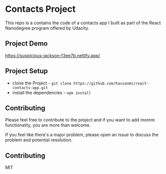 # Contacts Project

This repo is a contains the code of a contacts app I built as part of the React Nanodegree program offered by Udacity.

## Project Demo

https://suspicious-jackson-f3ee7b.netlify.app/

## Project Setup

* clone the Project - `git clone https://github.com/hassanms/react-contacts-app.git`
* install the dependencies - `npm install`

## Contributing

Please feel free to contribute to the project and if you want to add momre functionality, you are more than welcome.

If you feel like there's a major problem, please open an issue to discuss the problem and potential resolution.

## Contributing

MIT
